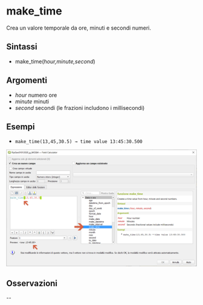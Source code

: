 # make_time

Crea un valore temporale da ore, minuti e secondi numeri.

## Sintassi

* make_time(_hour,minute,second_)

## Argomenti

* _hour_ numero ore
* _minute_ minuti
* _second_ secondi (le frazioni includono i millisecondi)


## Esempi

* `make_time(13,45,30.5) → time value 13:45:30.500`

![](/img/data_e_ora/make_time1.png)

## Osservazioni

--
